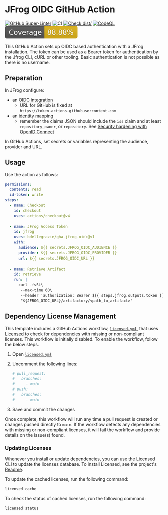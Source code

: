 # JFrog OIDC GitHub Action

[![GitHub Super-Linter](https://github.com/bdellegrazie/gha-jfrog-oidc/actions/workflows/linter.yml/badge.svg)](https://github.com/super-linter/super-linter)
![CI](https://github.com/bdellegrazie/gha-jfrog-oidc/actions/workflows/ci.yml/badge.svg)
[![Check dist/](https://github.com/bdellegrazie/gha-jfrog-oidc/actions/workflows/check-dist.yml/badge.svg)](https://github.com/bdellegrazie/gha-jfrog-oidc/actions/workflows/check-dist.yml)
[![CodeQL](https://github.com/bdellegrazie/gha-jfrog-oidc/actions/workflows/codeql-analysis.yml/badge.svg)](https://github.com/bdellegrazie/gha-jfrog-oidc/actions/workflows/codeql-analysis.yml)
[![Coverage](./badges/coverage.svg)](./badges/coverage.svg)

This GitHub Action sets up OIDC based authentication with a JFrog installation. The token can be used as a Bearer token
for authentication by the Jfrog CLI, cURL or other tooling. Basic authentication is not possible as there is no
username.

## Preparation

In JFrog configure:

- an [OIDC integration][1]
  - URL for GitHub is fixed at `https://token.actions.githubusercontent.com`
- an [identity mapping][2]
  - remember the claims JSON should include the `iss` claim and at least `repository_owner`, or `repository`. See
    [Security hardening with OpenID Connect][3]

In GitHub Actions, set secrets or variables representing the audience, provider and URL.

## Usage

Use the action as follows:

```yaml
permissions:
  contents: read
  id-token: write
steps:
  - name: Checkout
    id: checkout
    uses: actions/checkout@v4

  - name: JFrog Access Token
    id: jfrog
    uses: bdellegrazie/gha-jfrog-oidc@v1
    with:
      audience: ${{ secrets.JFROG_OIDC_AUDIENCE }}
      provider: ${{ secrets.JFROG_OIDC_PROVIDER }}
      url: ${{ secrets.JFROG_OIDC_URL }}

  - name: Retrieve Artifact
    id: retrieve
    run: |
      curl -fsSL\
       --max-time 60\
       --header 'authorization: Bearer ${{ steps.jfrog.outputs.token }}'\
       "${JFROG_OIDC_URL}/artifactory/<path_to_artifact>"
```

## Dependency License Management

This template includes a GitHub Actions workflow, [`licensed.yml`](./.github/workflows/licensed.yml), that uses
[Licensed](https://github.com/licensee/licensed) to check for dependencies with missing or non-compliant licenses. This
workflow is initially disabled. To enable the workflow, follow the below steps.

1. Open [`licensed.yml`](./.github/workflows/licensed.yml)
1. Uncomment the following lines:

   ```yaml
   # pull_request:
   #   branches:
   #     - main
   # push:
   #   branches:
   #     - main
   ```

1. Save and commit the changes

Once complete, this workflow will run any time a pull request is created or changes pushed directly to `main`. If the
workflow detects any dependencies with missing or non-compliant licenses, it will fail the workflow and provide details
on the issue(s) found.

### Updating Licenses

Whenever you install or update dependencies, you can use the Licensed CLI to update the licenses database. To install
Licensed, see the project's [Readme](https://github.com/licensee/licensed?tab=readme-ov-file#installation).

To update the cached licenses, run the following command:

```bash
licensed cache
```

To check the status of cached licenses, run the following command:

```bash
licensed status
```

<!-- References -->

[1]: https://jfrog.com/help/r/jfrog-platform-administration-documentation/configure-an-oidc-integration
[2]: https://jfrog.com/help/r/jfrog-platform-administration-documentation/configure-identity-mappings
[3]:
  https://docs.github.com/en/actions/security-for-github-actions/security-hardening-your-deployments/about-security-hardening-with-openid-connect
